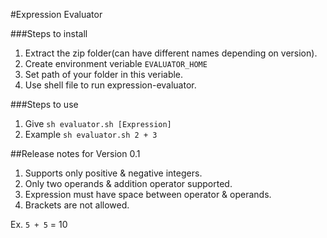 #Expression Evaluator

###Steps to install
1) Extract the zip folder(can have different names depending on version).
2) Create environment veriable `EVALUATOR_HOME`    
3) Set path of your folder in this veriable.    
4) Use shell file to run expression-evaluator.    


###Steps to use
1) Give `sh evaluator.sh [Expression]`    
2) Example `sh evaluator.sh 2 + 3`


##Release notes for Version 0.1
1) Supports only positive & negative integers.    
2) Only two operands & addition operator supported.   
3) Expression must have space between operator & operands.
4) Brackets are not allowed.

Ex. `5 + 5` = 10